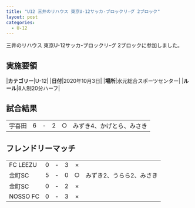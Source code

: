 ```yaml
---
title: "U12 三井のリハウス 東京U-12サッカ-ブロックリ-グ 2ブロック"
layout: post
categories:
  - U-12
---
```


三井のリハウス 東京U-12サッカ-ブロックリ-グ 2ブロックに参加しました。

## 実施要領

|**カテゴリー**|U-12|
|**日付**|2020年10月3日|
|**場所**|水元総合スポーツセンター|
|**ルール**|8人制20分ハーフ|


## 試合結果

|         |    |   |    |         |    |
|:--------|:--:|:-:|:--:|:--:|:--------|
|宇喜田|    6| - |   2|○|みずき4、かげとら、みさき|

## フレンドリーマッチ

|         |    |   |    |         |    |
|:--------|:--:|:-:|:--:|:--:|:--------|
|FC LEEZU|    0| - |   3|×||
|金町SC|    5| - |   0|○|みずき2、うらら2、みさき|
|金町SC|    0| - |   2|×||
|NOSSO FC|    0| - |   3|×||
